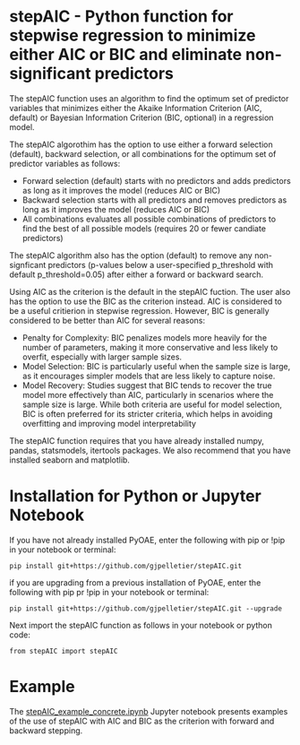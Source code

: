 
# stepAIC - Python function for stepwise regression to minimize either AIC or BIC and eliminate non-significant predictors

The stepAIC function uses an algorithm to find the optimum set of predictor variables that minimizes either the Akaike Information Criterion (AIC, default) or Bayesian Information Criterion (BIC, optional) in a regression model. 

The stepAIC algorothim has the option to use either a forward selection (default), backward selection, or all combinations for the optimum set of predictor variables as follows:

- Forward selection (default) starts with no predictors and adds predictors as long as it improves the model (reduces AIC or BIC) 
- Backward selection starts with all predictors and removes predictors as long as it improves the model (reduces AIC or BIC)
- All combinations evaluates all possible combinations of predictors to find the best of all possible models (requires 20 or fewer candiate predictors)

The stepAIC algorithm also has the option (default) to remove any non-signficant predictors (p-values below a user-specified p_threshold with default p_threshold=0.05) after either a forward or backward search. 

Using AIC as the criterion is the default in the stepAIC fuction. The user also has the option to use the BIC as the criterion instead. AIC is considered to be a useful critierion in stepwise regression. However, BIC is generally considered to be better than AIC for several reasons:

- Penalty for Complexity: BIC penalizes models more heavily for the number of parameters, making it more conservative and less likely to overfit, especially with larger sample sizes.
- Model Selection: BIC is particularly useful when the sample size is large, as it encourages simpler models that are less likely to capture noise.
- Model Recovery: Studies suggest that BIC tends to recover the true model more effectively than AIC, particularly in scenarios where the sample size is large.
While both criteria are useful for model selection, BIC is often preferred for its stricter criteria, which helps in avoiding overfitting and improving model interpretability

The stepAIC function requires that you have already installed numpy, pandas, statsmodels, itertools packages. We also recommend that you have installed seaborn and matplotlib.

# Installation for Python or Jupyter Notebook

If you have not already installed PyOAE, enter the following with pip or !pip in your notebook or terminal:<br>
```
pip install git+https://github.com/gjpelletier/stepAIC.git
```

if you are upgrading from a previous installation of PyOAE, enter the following with pip pr !pip in your notebook or terminal:<br>
```
pip install git+https://github.com/gjpelletier/stepAIC.git --upgrade
```

Next import the stepAIC function as follows in your notebook or python code:<br>
```
from stepAIC import stepAIC
```

# Example

The [stepAIC_example_concrete.ipynb](https://github.com/gjpelletier/stepAIC/blob/main/stepAIC_example_concrete.ipynb) Jupyter notebook presents examples of the use of stepAIC with AIC and BIC as the criterion with forward and backward stepping.

